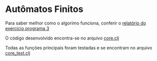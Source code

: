 # Autômatos Finitos

Para saber melhor como o algorimo funciona, conferir o [relatório do exercício programa 3](./report_ep3.pdf)

O código desenvolvido encontra-se no arquivo [core.clj](./src/ep3/core.clj)

Todas as funções principais foram testadas e se encontram no arquivo [core_test.clj](./test/ep3/core_test.clj)
